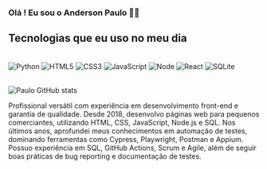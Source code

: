 ### Olá ! Eu sou o Anderson Paulo 👋🔥

## Tecnologias que eu uso no meu dia

<div style="display: inline_block"><br/>
  <img align="center" alt="Python" src="https://img.shields.io/badge/Python-3776AB?style=for-the-badge&logo=python&logoColor=white"/>
  <img align="center" alt="HTML5" src="https://img.shields.io/badge/HTML5-E34F26?style=for-the-badge&logo=html5&logoColor=white"/>
  <img align="center" alt="CSS3" src="https://img.shields.io/badge/CSS3-1572B6?style=for-the-badge&logo=css3&logoColor=white"/>
  <img align="center" alt="JavaScript" src="https://img.shields.io/badge/JavaScript-F7DF1E?style=for-the-badge&logo=javascript&logoColor=black"/>
  <img align="center" alt="Node" src="https://img.shields.io/badge/Node.js-43853D?style=for-the-badge&logo=node.js&logoColor=white"/>
  <img align="center" alt="React" src="https://img.shields.io/badge/React-20232A?style=for-the-badge&logo=react&logoColor=61DAFB"/>
  <img align="center" alt="SQLite" src="https://img.shields.io/badge/SQLite-07405E?style=for-the-badge&logo=sqlite&logoColor=white"/>
</div><br/>


![Paulo GitHub stats](https://github-readme-stats.vercel.app/api?username=AndersonPaulo&show_icons=true&theme=dracula)





Profissional versátil com experiência em desenvolvimento front-end e garantia de
qualidade. Desde 2018, desenvolvo páginas web para pequenos comerciantes, utilizando
HTML, CSS, JavaScript, Node.js e SQL.
Nos últimos anos, aprofundei meus conhecimentos em automação de testes, dominando
ferramentas como Cypress, Playwright, Postman e Appium. Possuo experiência em SQL,
GitHub Actions, Scrum e Agile, além de seguir boas práticas de bug reporting e
documentação de testes.


